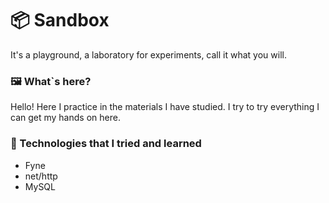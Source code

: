 # 📦 Sandbox
<p>
    It's a playground, a laboratory for experiments, call it what you will.
</p>

### 🖼 What`s here?
<p>
    Hello! Here I practice in the materials I have studied. I try to try everything I can get my hands on here.
</p>

### 📝 Technologies that I tried and learned
<p>
    <ul>
        <li>Fyne</li>
        <li>net/http</li>
        <li>MySQL</li>
    </ul>
</p>
